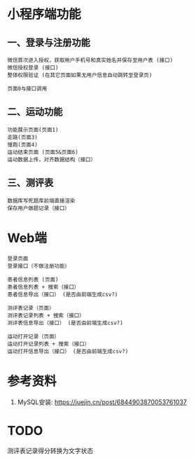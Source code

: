 # 小程序端功能
## 一、登录与注册功能
	微信首次进入授权，获取用户手机号和真实姓名并保存至用户表 (接口)
	微信授权登录 (接口)
	整体权限验证 (在其它页面如果无用户信息自动跳转至登录页)

	页面0与接口调用

## 二、运动功能
	功能展示页面(页面1)
	走路(页面3)
	慢跑(页面4)
	运动结束页面 (页面5&页面6)
	运动数据上传，对齐数据结构（接口）

## 三、测评表
	数据库写死题库前端直接渲染
	保存用户做题记录（接口）


# Web端
	登录页面
	登录接口（不做注册功能）

	患者信息列表 (页面)
	患者信息列表 + 搜索（接口）
	患者信息导出（接口） (是否由前端生成csv?)

	测评表记录（页面）
	测评表记录列表 + 搜索（接口）
	测评表信息导出（接口） (是否由前端生成csv?)

	运动打开记录（页面）
	运动打开记录列表 + 搜索（接口）
	运动打开信息导出（接口） (是否由前端生成csv?)

# 参考资料
1. MySQL安装: https://juejin.cn/post/6844903870053761037

# TODO
测评表记录得分转换为文字状态